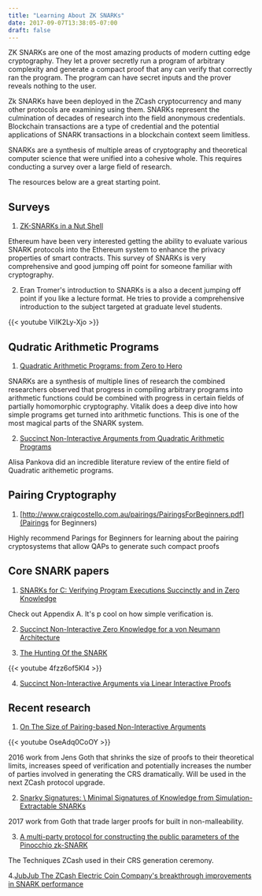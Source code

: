 ```yaml
---
title: "Learning About ZK SNARKs"
date: 2017-09-07T13:38:05-07:00
draft: false
---
```



ZK SNARKs are one of the most amazing products of modern cutting edge cryptography. They let a prover secretly run a program of arbitrary complexity and generate a compact proof that any can verify that correctly ran the program. The program can have secret inputs and the prover reveals nothing to the user.

Zk SNARKs have been deployed in the ZCash cryptocurrency and many other protocols are examining using them. SNARKs represent the culmination of decades of research into the field anonymous credentials. Blockchain transactions are a type of credential and the potential applications of SNARK transactions in a blockchain context seem limitless.

SNARKs are a synthesis of multiple areas of cryptography and theoretical computer science that were unified into a cohesive whole. This requires conducting a survey over a large field of research.

The resources below are a great starting point.

## Surveys


1. [ZK-SNARKs in a Nut Shell](https://blog.ethereum.org/2016/12/05/zksnarks-in-a-nutshell/)


Ethereum have been very interested getting the ability to evaluate various SNARK protocols into the Ethereum system to enhance the privacy properties of smart contracts. This survey of SNARKs is very comprehensive and good jumping off point for someone familiar with cryptography.


2. Eran Tromer's introduction to SNARKs is a also a decent jumping off point if you like a lecture format. He tries to provide a comprehensive introduction to the subject targeted at graduate level students.

{{< youtube ViIK2Ly-Xjo >}}


## Qudratic Arithmetic Programs
1. [Quadratic Arithmetic Programs: from Zero to Hero](https://medium.com/@VitalikButerin/quadratic-arithmetic-programs-from-zero-to-hero-f6d558cea649)

SNARKs are a synthesis of multiple lines of research the combined researchers observed that progress in compiling arbitrary programs into arithmetic functions could be combined with progress in certain fields of partially homomorphic cryptography. Vitalik does a deep dive into how simple programs get turned into arithmetic functions. This is one of the most magical parts of the SNARK system.

2. [Succinct Non-Interactive Arguments from Quadratic Arithmetic Programs](https://courses.cs.ut.ee/MTAT.07.022/2013_fall/uploads/Main/alisa-report)

Alisa Pankova did an incredible literature review of the entire field of Quadratic arithemetic programs.

## Pairing Cryptography

1. [http://www.craigcostello.com.au/pairings/PairingsForBeginners.pdf](Pairings for Beginners)

Highly recommend Parings for Beginners for learning about the pairing cryptosystems that allow QAPs to generate such compact proofs

## Core SNARK papers

1. [SNARKs for C: Verifying Program Executions Succinctly and in Zero Knowledge](https://eprint.iacr.org/2013/507.pdf)

Check out Appendix A. It's p cool on how simple verification is.

2. [Succinct Non-Interactive Zero Knowledge for a von Neumann Architecture](https://eprint.iacr.org/2013/879.pdf)

3. [The Hunting Of the SNARK](https://eprint.iacr.org/2014/580.pdf)


{{< youtube 4fzz6of5KI4 >}}

4. [Succinct Non-Interactive Arguments via Linear Interactive Proofs](https://eprint.iacr.org/2012/718.pdf)



## Recent research

1. [On The Size of Pairing-based Non-Interactive Arguments](https://eprint.iacr.org/2016/260)


{{< youtube OseAdq0CoOY >}}

2016 work from Jens Goth that shrinks the size of proofs to their theoretical limits, increases speed of verification and potentially increases the number of parties involved in generating the CRS dramatically. Will be used in the next ZCash protocol upgrade.


2. [Snarky Signatures: \\ Minimal Signatures of Knowledge from Simulation-Extractable SNARKs](https://eprint.iacr.org/2017/540)

2017 work from Goth that trade larger proofs for built in non-malleability.


3. [A multi-party protocol for constructing the public parameters of the Pinocchio zk-SNARK](https://eprint.iacr.org/2017/540)

The Techniques ZCash used in their CRS generation ceremony.

4.[JubJub The ZCash Electric Coin Company's breakthrough improvements in SNARK performance](https://z.cash/technology/jubjub.html)